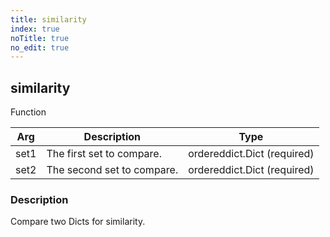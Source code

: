 ```yaml
---
title: similarity
index: true
noTitle: true
no_edit: true
---
```




<div class="vql_item"></div>


## similarity
<span class='vql_type label label-warning pull-right page-header'>Function</span>



<div class="vqlargs"></div>

Arg | Description | Type
----|-------------|-----
set1|The first set to compare.|ordereddict.Dict (required)
set2|The second set to compare.|ordereddict.Dict (required)

### Description

Compare two Dicts for similarity.

